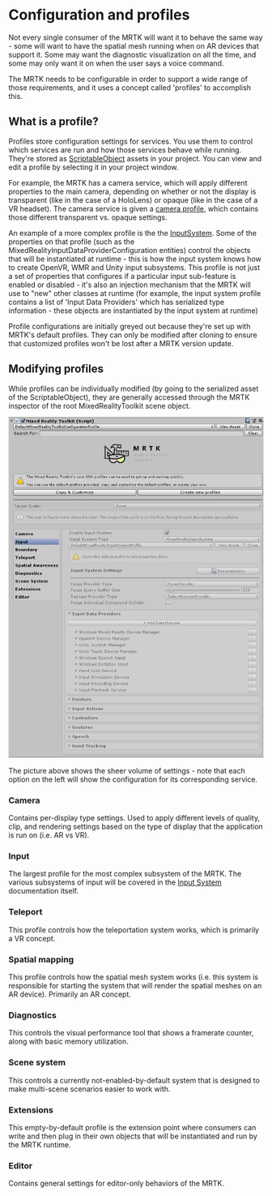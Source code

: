 # Configuration and profiles

Not every single consumer of the MRTK will want it to behave the same way - some will want to have the spatial
mesh running when on AR devices that support it. Some may want the diagnostic visualization on all the time,
and some may only want it on when the user says a voice command.

The MRTK needs to be configurable in order to support a wide range of those requirements, and it uses a concept
called 'profiles' to accomplish this.

## What is a profile?

Profiles store configuration settings for services. You use them to control which services are run and
how those services behave while running. They're stored as [ScriptableObject](https://docs.unity3d.com/Manual/class-ScriptableObject.html)
assets in your project. You can view and edit a profile by selecting it in your project window.

For example, the MRTK has a camera service, which will apply different properties to the main camera,
depending on whether or not the display is transparent (like in the case of a HoloLens) or opaque
(like in the case of a VR headset). The camera service is given
a [camera profile](https://github.com/microsoft/MixedRealityToolkit-Unity/blob/mrtk_release/Assets/MixedRealityToolkit/Definitions/MixedRealityCameraProfile.cs),
which contains those different transparent vs. opaque settings.

An example of a more complex profile is the the [InputSystem](https://github.com/microsoft/MixedRealityToolkit-Unity/blob/mrtk_release/Assets/MixedRealityToolkit/Definitions/InputSystem/MixedRealityInputSystemProfile.cs).
Some of the properties on that profile (such as the MixedRealityInputDataProviderConfiguration entities)
control the objects that will be instantiated at runtime - this is how the input system knows how to create
OpenVR, WMR and Unity input subsystems. This profile is not just a set of properties that configures if
a particular input sub-feature is enabled or disabled - it's also an injection mechanism that the MRTK
will use to "new" other classes at runtime (for example, the input system profile contains a list of
'Input Data Providers' which has serialized type information - these objects are instantiated by the
input system at runtime)

Profile configurations are initially greyed out because they're set up with MRTK's default profiles.
They can only be modified after cloning to ensure that customized profiles won't be lost after a
MRTK version update.

## Modifying profiles

While profiles can be individually modified (by going to the serialized asset of the ScriptableObject),
they are generally accessed through the MRTK inspector of the root MixedRealityToolkit scene object.

![Profile](../features/images/profiles/input_profile.png)

The picture above shows the sheer volume of settings - note that each option on the left will show
the configuration for its corresponding service.

### Camera

Contains per-display type settings. Used to apply different levels of quality, clip, and rendering
settings based on the type of display that the application is run on (i.e. AR vs VR).

### Input

The largest profile for the most complex subsystem of the MRTK. The various subsystems of input will
be covered in the [Input System](InputSystem/Terminology.md) documentation itself.

### Teleport

This profile controls how the teleportation system works, which is primarily a VR concept.

### Spatial mapping

This profile controls how the spatial mesh system works (i.e. this system is responsible for starting
the system that will render the spatial meshes on an AR device). Primarily an AR concept.

### Diagnostics

This controls the visual performance tool that shows a framerate counter, along with basic
memory utilization.

### Scene system

This controls a currently not-enabled-by-default system that is designed to make multi-scene
scenarios easier to work with.

### Extensions

This empty-by-default profile is the extension point where consumers can write and then plug in their
own objects that will be instantiated and run by the MRTK runtime.

### Editor

Contains general settings for editor-only behaviors of the MRTK.
